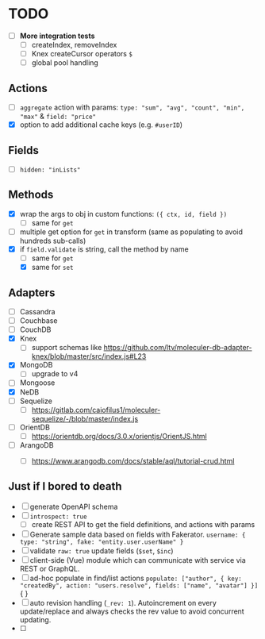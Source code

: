 # TODO

- [ ] **More integration tests**
  - [ ] createIndex, removeIndex
  - [ ] Knex createCursor operators `$`
  - [ ] global pool handling

## Actions
- [ ] `aggregate` action with params: `type: "sum", "avg", "count", "min", "max"` & `field: "price"`
- [x] option to add additional cache keys (e.g. `#userID`)

## Fields
- [ ] `hidden: "inLists"`

## Methods
- [x] wrap the args to obj in custom functions: `({ ctx, id, field })`
  - [ ] same for `get`
- [ ] multiple get option for `get` in transform (same as populating to avoid hundreds sub-calls)
- [x] if `field.validate` is string, call the method by name
  - [ ] same for `get`
  - [x] same for `set`

## Adapters
- [ ] Cassandra
- [ ] Couchbase
- [ ] CouchDB
- [x] Knex
  - [ ] support schemas like https://github.com/ltv/moleculer-db-adapter-knex/blob/master/src/index.js#L23
- [x] MongoDB
  - [ ] upgrade to v4
- [ ] Mongoose
- [x] NeDB
- [ ] Sequelize
  - [ ] https://gitlab.com/caiofilus1/moleculer-sequelize/-/blob/master/index.js
- [ ] OrientDB
  - [ ] https://orientdb.org/docs/3.0.x/orientjs/OrientJS.html
- [ ] ArangoDB
  - [ ] https://www.arangodb.com/docs/stable/aql/tutorial-crud.html



## Just if I bored to death
- [ ] generate OpenAPI schema
- [ ] `introspect: true`
  - [ ] create REST API to get the field definitions, and actions with params
- [ ] Generate sample data based on fields with Fakerator. `username: { type: "string", fake: "entity.user.userName" }`
- [ ] validate `raw: true` update fields (`$set`, `$inc`)
- [ ] client-side (Vue) module which can communicate with service via REST or GraphQL.
- [ ] ad-hoc populate in find/list actions `populate: ["author", { key: "createdBy", action: "users.resolve", fields: ["name", "avatar"] }]` { }
- [ ] auto revision handling (`_rev: 1`). Autoincrement on every update/replace and always checks the rev value to avoid concurrent updating.
- [ ] 
